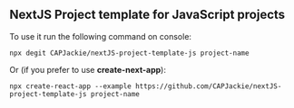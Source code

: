 ## NextJS Project template for JavaScript projects

To use it run the following command on console:
```
npx degit CAPJackie/nextJS-project-template-js project-name
```

Or (if you prefer to use **create-next-app**):

```
npx create-react-app --example https://github.com/CAPJackie/nextJS-project-template-js project-name
```
